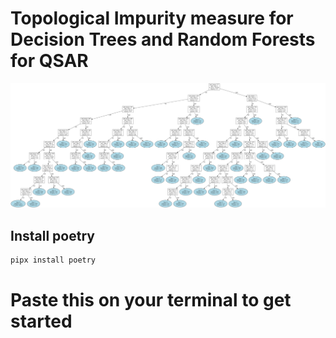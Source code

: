 # Topological Impurity measure for Decision Trees and Random Forests for QSAR

![](dt.png)

## Install poetry
```sh
pipx install poetry
```


# Paste this on your terminal to get started
```sh

```